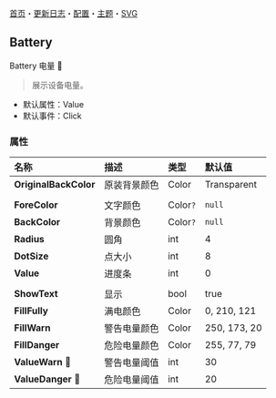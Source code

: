 ﻿[首页](../Home.md)・[更新日志](../UpdateLog.md)・[配置](../Config.md)・[主题](../Theme.md)・[SVG](../SVG.md)

## Battery

Battery 电量 👚

> 展示设备电量。

- 默认属性：Value
- 默认事件：Click

### 属性

名称 | 描述 | 类型 | 默认值 |
:--|:--|:--|:--|
**OriginalBackColor** | 原装背景颜色 | Color | Transparent |
||||
**ForeColor** | 文字颜色 | Color`?` | `null` |
**BackColor** | 背景颜色 | Color`?` | `null` |
**Radius** | 圆角 | int | 4 |
**DotSize** | 点大小 | int | 8 |
**Value** | 进度条 | int | 0 |
||||
**ShowText** | 显示 | bool | true |
**FillFully** | 满电颜色 | Color | 0, 210, 121 |
**FillWarn** | 警告电量颜色 | Color | 250, 173, 20 |
**FillDanger** | 危险电量颜色 | Color | 255, 77, 79 |
**ValueWarn** 🔴 | 警告电量阈值 | int | 30 |
**ValueDanger** 🔴 | 危险电量阈值 | int | 20 |